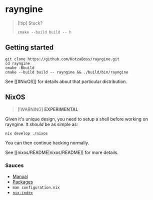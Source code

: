 # rayngine

> [!tip] Stuck?
> ```
> cmake --build build -- h
> ```
## Getting started

```shell
git clone https://github.com/KotzaBoss/rayngine.git
cd rayngine
cmake -Bbuild
cmake --build build -- rayngine && ./build/bin/rayngine
```

See [[#NixOS]] for details about that particular distribution.
## NixOS

> [!WARNING] **EXPERIMENTAL**

Given it's unique design, you need to setup a shell before working on rayngine. It *should* be as simple as:
```bash
nix develop ./nixos
```
You can then continue hacking normally.

See [[nixos/README|nixos/README]] for more details.
### Sauces
- [Manual](https://nixos.org/manual/nixos/stable/)
- [Packages](https://search.nixos.org/packages?)
- `man configuration.nix`
- [`nix-index`](https://github.com/nix-community/nix-index)
